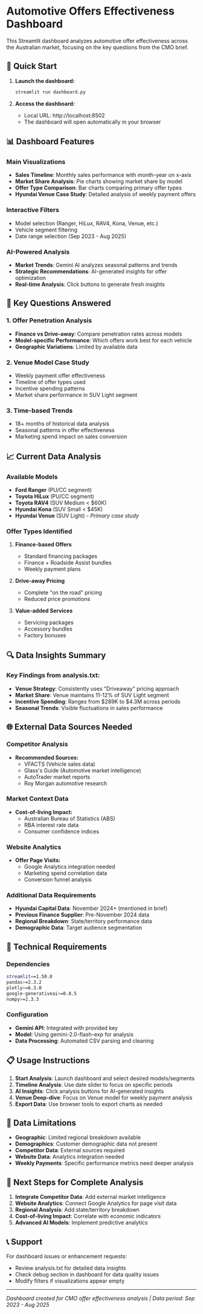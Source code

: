 # Automotive Offers Effectiveness Dashboard

This Streamlit dashboard analyzes automotive offer effectiveness across the Australian market, focusing on the key questions from the CMO brief.

## 🚀 Quick Start

1. **Launch the dashboard:**
   ```bash
   streamlit run dashboard.py
   ```

2. **Access the dashboard:**
   - Local URL: http://localhost:8502
   - The dashboard will open automatically in your browser

## 📊 Dashboard Features

### Main Visualizations
- **Sales Timeline**: Monthly sales performance with month-year on x-axis
- **Market Share Analysis**: Pie charts showing market share by model
- **Offer Type Comparison**: Bar charts comparing primary offer types
- **Hyundai Venue Case Study**: Detailed analysis of weekly payment offers

### Interactive Filters
- Model selection (Ranger, HiLux, RAV4, Kona, Venue, etc.)
- Vehicle segment filtering
- Date range selection (Sep 2023 - Aug 2025)

### AI-Powered Analysis
- **Market Trends**: Gemini AI analyzes seasonal patterns and trends
- **Strategic Recommendations**: AI-generated insights for offer optimization
- **Real-time Analysis**: Click buttons to generate fresh insights

## 🎯 Key Questions Answered

### 1. Offer Penetration Analysis
- **Finance vs Drive-away**: Compare penetration rates across models
- **Model-specific Performance**: Which offers work best for each vehicle
- **Geographic Variations**: Limited by available data

### 2. Venue Model Case Study
- Weekly payment offer effectiveness
- Timeline of offer types used
- Incentive spending patterns
- Market share performance in SUV Light segment

### 3. Time-based Trends
- 18+ months of historical data analysis
- Seasonal patterns in offer effectiveness
- Marketing spend impact on sales conversion

## 📈 Current Data Analysis

### Available Models
- **Ford Ranger** (PU/CC segment)
- **Toyota HiLux** (PU/CC segment)
- **Toyota RAV4** (SUV Medium < $60K)
- **Hyundai Kona** (SUV Small < $45K)
- **Hyundai Venue** (SUV Light) - *Primary case study*

### Offer Types Identified
1. **Finance-based Offers**
   - Standard financing packages
   - Finance + Roadside Assist bundles
   - Weekly payment plans

2. **Drive-away Pricing**
   - Complete "on the road" pricing
   - Reduced price promotions

3. **Value-added Services**
   - Servicing packages
   - Accessory bundles
   - Factory bonuses

## 🔍 Data Insights Summary

### Key Findings from analysis.txt:
- **Venue Strategy**: Consistently uses "Driveaway" pricing approach
- **Market Share**: Venue maintains 11-12% of SUV Light segment
- **Incentive Spending**: Ranges from $289K to $4.3M across periods
- **Seasonal Trends**: Visible fluctuations in sales performance

## 🌐 External Data Sources Needed

### Competitor Analysis
- **Recommended Sources:**
  - VFACTS (Vehicle sales data)
  - Glass's Guide (Automotive market intelligence)
  - AutoTrader market reports
  - Roy Morgan automotive research

### Market Context Data
- **Cost-of-living Impact:**
  - Australian Bureau of Statistics (ABS)
  - RBA interest rate data
  - Consumer confidence indices

### Website Analytics
- **Offer Page Visits:**
  - Google Analytics integration needed
  - Marketing spend correlation data
  - Conversion funnel analysis

### Additional Data Requirements
- **Hyundai Capital Data**: November 2024+ (mentioned in brief)
- **Previous Finance Supplier**: Pre-November 2024 data
- **Regional Breakdown**: State/territory performance data
- **Demographic Data**: Target audience segmentation

## 🔧 Technical Requirements

### Dependencies
```bash
streamlit==1.50.0
pandas>=2.3.2
plotly>=6.3.0
google-generativeai>=0.8.5
numpy>=2.3.3
```

### Configuration
- **Gemini API**: Integrated with provided key
- **Model**: Using gemini-2.0-flash-exp for analysis
- **Data Processing**: Automated CSV parsing and cleaning

## 📋 Usage Instructions

1. **Start Analysis**: Launch dashboard and select desired models/segments
2. **Timeline Analysis**: Use date slider to focus on specific periods
3. **AI Insights**: Click analysis buttons for AI-generated insights
4. **Venue Deep-dive**: Focus on Venue model for weekly payment analysis
5. **Export Data**: Use browser tools to export charts as needed

## 🚨 Data Limitations

- **Geographic**: Limited regional breakdown available
- **Demographics**: Customer demographic data not present
- **Competitor Data**: External sources required
- **Website Data**: Analytics integration needed
- **Weekly Payments**: Specific performance metrics need deeper analysis

## 🎯 Next Steps for Complete Analysis

1. **Integrate Competitor Data**: Add external market intelligence
2. **Website Analytics**: Connect Google Analytics for page visit data
3. **Regional Analysis**: Add state/territory breakdown
4. **Cost-of-living Impact**: Correlate with economic indicators
5. **Advanced AI Models**: Implement predictive analytics

## 📞 Support

For dashboard issues or enhancement requests:
- Review analysis.txt for detailed data insights
- Check debug section in dashboard for data quality issues
- Modify filters if visualizations appear empty

---
*Dashboard created for CMO offer effectiveness analysis | Data period: Sep 2023 - Aug 2025*